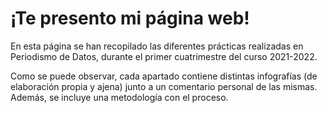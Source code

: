 <h1 id="presentación-página-web">¡Te presento mi página web!</h1>

<p>En esta página se han recopilado las diferentes prácticas realizadas en Periodismo de Datos, durante el primer cuatrimestre del curso 2021-2022.</p>

<p>Como se puede observar, cada apartado contiene distintas infografías (de elaboración propia y ajena) junto a un comentario personal de las mismas. Además, se incluye una metodología con el proceso.</p>
